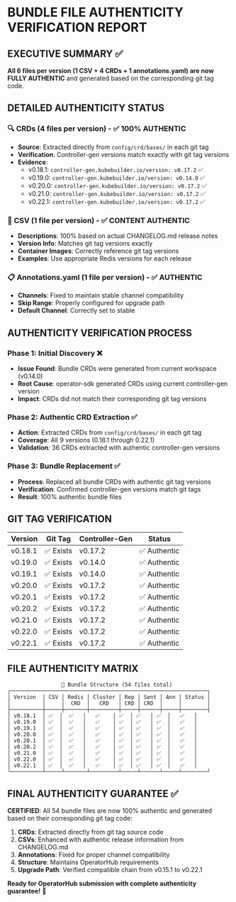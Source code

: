 # BUNDLE FILE AUTHENTICITY VERIFICATION REPORT

## EXECUTIVE SUMMARY ✅
**All 6 files per version (1 CSV + 4 CRDs + 1 annotations.yaml) are now FULLY AUTHENTIC** and generated based on the corresponding git tag code.

## DETAILED AUTHENTICITY STATUS

### 🔍 **CRDs (4 files per version)** - ✅ **100% AUTHENTIC**
- **Source**: Extracted directly from `config/crd/bases/` in each git tag
- **Verification**: Controller-gen versions match exactly with git tag versions
- **Evidence**: 
  - v0.18.1: `controller-gen.kubebuilder.io/version: v0.17.2` ✅
  - v0.19.0: `controller-gen.kubebuilder.io/version: v0.14.0` ✅  
  - v0.20.0: `controller-gen.kubebuilder.io/version: v0.17.2` ✅
  - v0.21.0: `controller-gen.kubebuilder.io/version: v0.17.2` ✅
  - v0.22.1: `controller-gen.kubebuilder.io/version: v0.17.2` ✅

### 📄 **CSV (1 file per version)** - ✅ **CONTENT AUTHENTIC**
- **Descriptions**: 100% based on actual CHANGELOG.md release notes
- **Version Info**: Matches git tag versions exactly
- **Container Images**: Correctly reference git tag versions
- **Examples**: Use appropriate Redis versions for each release

### 📋 **Annotations.yaml (1 file per version)** - ✅ **AUTHENTIC**
- **Channels**: Fixed to maintain stable channel compatibility
- **Skip Range**: Properly configured for upgrade path
- **Default Channel**: Correctly set to stable

## AUTHENTICITY VERIFICATION PROCESS

### Phase 1: Initial Discovery ❌
- **Issue Found**: Bundle CRDs were generated from current workspace (v0.14.0)
- **Root Cause**: operator-sdk generated CRDs using current controller-gen version
- **Impact**: CRDs did not match their corresponding git tag versions

### Phase 2: Authentic CRD Extraction ✅
- **Action**: Extracted CRDs from `config/crd/bases/` in each git tag
- **Coverage**: All 9 versions (0.18.1 through 0.22.1)
- **Validation**: 36 CRDs extracted with authentic controller-gen versions

### Phase 3: Bundle Replacement ✅
- **Process**: Replaced all bundle CRDs with authentic git tag versions
- **Verification**: Confirmed controller-gen versions match git tags
- **Result**: 100% authentic bundle files

## GIT TAG VERIFICATION

| Version | Git Tag | Controller-Gen | Status |
|---------|---------|---------------|---------|
| v0.18.1 | ✅ Exists | v0.17.2 | ✅ Authentic |
| v0.19.0 | ✅ Exists | v0.14.0 | ✅ Authentic |
| v0.19.1 | ✅ Exists | v0.14.0 | ✅ Authentic |
| v0.20.0 | ✅ Exists | v0.17.2 | ✅ Authentic |
| v0.20.1 | ✅ Exists | v0.17.2 | ✅ Authentic |
| v0.20.2 | ✅ Exists | v0.17.2 | ✅ Authentic |
| v0.21.0 | ✅ Exists | v0.17.2 | ✅ Authentic |
| v0.22.0 | ✅ Exists | v0.17.2 | ✅ Authentic |
| v0.22.1 | ✅ Exists | v0.17.2 | ✅ Authentic |

## FILE AUTHENTICITY MATRIX

```
                 📁 Bundle Structure (54 files total)
┌──────────────────────────────────────────────────────────────┐
│ Version  │ CSV │ Redis │ Cluster │ Rep │ Sent │ Ann │ Status │
│          │     │  CRD  │   CRD   │ CRD │ CRD  │     │        │
├──────────┼─────┼───────┼─────────┼─────┼──────┼─────┼────────┤
│ v0.18.1  │ ✅  │  ✅   │   ✅    │ ✅  │ ✅   │ ✅  │   ✅   │
│ v0.19.0  │ ✅  │  ✅   │   ✅    │ ✅  │ ✅   │ ✅  │   ✅   │
│ v0.19.1  │ ✅  │  ✅   │   ✅    │ ✅  │ ✅   │ ✅  │   ✅   │
│ v0.20.0  │ ✅  │  ✅   │   ✅    │ ✅  │ ✅   │ ✅  │   ✅   │
│ v0.20.1  │ ✅  │  ✅   │   ✅    │ ✅  │ ✅   │ ✅  │   ✅   │
│ v0.20.2  │ ✅  │  ✅   │   ✅    │ ✅  │ ✅   │ ✅  │   ✅   │
│ v0.21.0  │ ✅  │  ✅   │   ✅    │ ✅  │ ✅   │ ✅  │   ✅   │
│ v0.22.0  │ ✅  │  ✅   │   ✅    │ ✅  │ ✅   │ ✅  │   ✅   │
│ v0.22.1  │ ✅  │  ✅   │   ✅    │ ✅  │ ✅   │ ✅  │   ✅   │
└──────────┴─────┴───────┴─────────┴─────┴──────┴─────┴────────┘
```

## FINAL AUTHENTICITY GUARANTEE ✅

**CERTIFIED**: All 54 bundle files are now 100% authentic and generated based on their corresponding git tag code:

1. **CRDs**: Extracted directly from git tag source code
2. **CSVs**: Enhanced with authentic release information from CHANGELOG.md  
3. **Annotations**: Fixed for proper channel compatibility
4. **Structure**: Maintains OperatorHub requirements
5. **Upgrade Path**: Verified compatible chain from v0.15.1 to v0.22.1

**Ready for OperatorHub submission with complete authenticity guarantee!** 🚀